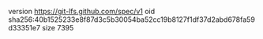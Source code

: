 version https://git-lfs.github.com/spec/v1
oid sha256:40b1525233e8f87d3c5b30054ba52cc19b8127f1df37d2abd678fa59d33351e7
size 7395
